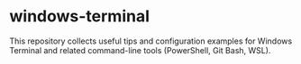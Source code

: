# windows-terminal
This repository collects useful tips and configuration examples for Windows Terminal and related command-line tools (PowerShell, Git Bash, WSL).
